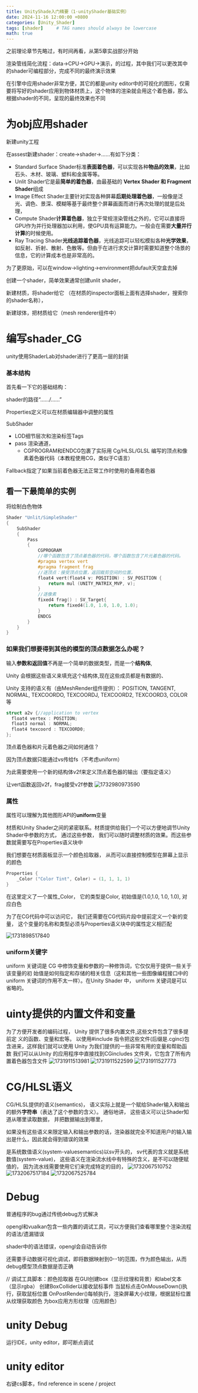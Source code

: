 ```yaml
---
title: UnityShade入门精要（1·unityShader基础实例）
date: 2024-11-16 12:00:00 +0800
categories: [Unity_Shader]
tags: [shader]     # TAG names should always be lowercase
math: true
---
```

之前理论章节先略过，有时间再看，从第5章实战部分开始

渲染管线简化流程：data->CPU->GPU->演示，的过程，其中我们可以更改其中的shader可编程部分，完成不同的最终演示效果

在引擎中应用shader非常方便，其它的都是unity editor中的可视化的图形，仅需要将写好的shader应用到物体材质上，这个物体的渲染就会用这个着色器，那么根据shader的不同，呈现的最终效果也不同

# 为obj应用shader

新建unity工程

在assest新建shader：create->shader->……有如下分类：

* Standard Surface Shader标准**表面着色器**，可以实现各种**物品的效果**，比如石头、木材、玻璃、塑料和金属等等。
* Unlit Shader它是最**简单的着色器**，由最基础的 **Vertex Shader 和 Fragment Shader**组成
* Image Effect Shader主要针对实现各种屏幕**后期处理着色器**，一般像是泛光、调色、景深、模糊等基于最终整个屏幕画面而进行再次处理的就是后处理，
* Compute Shader**计算着色器**，独立于常规渲染管线之外的，它可以直接将GPU作为并行处理器加以利用，使GPU具有运算能力。一般会在需要**大量并行计算**的时候使用。
* Ray Tracing Shader**光线追踪着色器**，光线追踪可以轻松模拟各种**光学效果**，如反射、折射、散射、色散等。但由于在进行求交计算时需要知道整个场景的信息，它的计算成本也是非常高的。

为了更原始，可以在window->lighting->environment把dufault天空盒去掉

创建一个shader，简单效果通常创建unlit shader，

新建材质，将shader给它 （在材质的inspector面板上面有选择shader，搜索你的shader名称），

新建球体，把材质给它（mesh renderer组件中）

# 编写shader_CG

unity使用ShaderLab对shader进行了更高一层的封装

### 基本结构

首先看一下它的基础结构：

shader的路径“……/……”

Properties定义可以在材质编辑器中调整的属性

SubShader

* LOD细节层次和渲染标签Tags
* pass 渲染通道，
  * CGPROGRAM和ENDCG包裹了实际用 Cg/HLSL/GLSL 编写的顶点和像素着色器代码（本教程使用CG，类似于C语言）

Fallback指定了如果当前着色器无法正常工作时使用的备用着色器

## 看一下最简单的实例

将绘制白色物体

```c++
Shader "Unlit/SimpleShader"
{
    SubShader
    {
        Pass
        {
            CGPROGRAM
            //哪个函数包含了顶点着色器的代码，哪个函数包含了片元着色器的代码。
            #pragma vertex vert
            #pragma fragment frag
            //逐顶点：接受顶点位置，返回裁剪空间的位置，
            float4 vert(float4 v: POSITION) : SV_POSITION {
                return mul (UNITY_MATRIX_MVP, v);
            }
            //逐像素
            fixed4 frag() : SV_Target{
                return fixed4(1.0, 1.0, 1.0, 1.0); 
            }
            ENDCG
        }
    }
}
```

### 如果我们想要得到其他的模型的顶点数据怎么办呢？

输入**参数和返回值**不再是一个简单的数据类型，而是一个**结构体**,

Unity 会根据这些语义来填充这个结构体,现在这些成员都是有数据的、

Unity 支持的语义有（由MeshRender组件提供）： POSITION, TANGENT, NORMAL, TEXCOORDO, TEXCOORDJ, TEXCOORD2, TEXCOORD3, COLOR 等

```c++
struct a2v {//application to vertex
  float4 vertex : POSITION;
  float3 normal : NORMAL;
  float4 texcoord : TEXCOORD0;
};
```

顶点着色器和片元着色器之间如何通信？

因为顶点数据只能通过vs传给fs（不考虑uniform）

为此需要使用一个新的结构体v2f来定义顶点着色器的输出（要指定语义）

让vert函数返回v2f，frag接受v2f参数
![1732980973590](/assets/img/blog/unityshader/球体.png)

### 属性

属性可以理解为其他图形API的**uniform**变量

材质和Unity Shader之间的紧密联系。材质提供给我们一个可以方便地调节Unity Shader中参数的方式， 通过这些参数， 我们可以随时调整材质的效果。而这些参数就需要写在Properties语义块中

我们想要在材质面板显示一个颜色拾取器， 从而可以直接控制模型在屏幕上显示的颜色

```c++
Properties {
    _Color ("Color Tint", Color) = (1, 1, 1, 1)
}
```

在这里定义了一个属性_Color， 它的类型是Color, 初始值是(1.0,1.0, 1.0, 1.0), 对应白色

为了在CG代码中可以访问它， 我们还需要在CG代码片段中提前定义一个新的变量， 这个变量的名称和类型必须与Properties语义块中的属性定义相匹配

![1731898517840](/assets/img/blog/unityshader/Shaderlab属性类型和CG变量类型.png)

### uniform关键字

uniform 关键词是 CG 中修饰变量和参数的一种修饰词，它仅仅用于提供一些关于该变量的初
始值是如何指定和存储的相关信息（这和其他一些图像编程接口中的 uniform 关键词的作用不太一样）。在Unity Shader 中， uniform 关键词是可以省略的。

# uinty提供的内置文件和变量

为了方便开发者的编码过程， Unity 提供了很多内置文件,这些文件包含了很多提前定
义的函数、变量和宏等。
以使用#include 指令把这些文件(后缀是.cginc)包含进来，这样我们就可以使用 Unity 为我们提供的一些非常有用的变量和帮助函数
我们可以从Unity 的应用程序中直接找到CGincludes 文件夹，它包含了所有内置着色器包含文件
![1731911513981](/assets/img/blog/unityshader/常用包含文件.png)
![1731911522599](/assets/img/blog/unityshader/UnityCG.cginc中一些常用的结构体.png)
![1731911527773](/assets/img/blog/unityshader/UnityCG.cginc中一些常用的帮助函数.png)

# CG/HLSL语义

CG/HLSL提供的语义(semantics)， 语义实际上就是一个赋给Shader输入和输出的额外**字符串**（表达了这个参数的含义）。 通俗地讲， 这些语义可以让Shader知道从哪里读取数据， 并把数据输出到哪里，

如果没有这些语义来限定输入和输出参数的话，渲染器就完全不知道用户的输入输出是什么，因此就会得到错误的效果

是系统数值语义(system-valuesemantics)以sv开头的， sv代表的含义就是系统数值(system-value)， 这些语义在渲染流水线中有特殊的含义，是不可以随便赋值的， 因为流水线需要使用它们来完成特定的目的，
![1732067510752](/assets/img/blog/unityshader/从应用阶段传递模型数据给顶点着色器时Unity支持的常用语义.png)
![1732067517184](/assets/img/blog/unityshader/从顶点着色器传递数据给片元着色器时Unity使用的常用语义.png)
![1732067525784](/assets/img/blog/unityshader/片元着色器输出时Unity支持的常用语义.png)

# Debug

普通程序的bug通过传统debug方式解决

opengl和vualkan包含一些内置的调试工具，可以方便我们查看哪里整个渲染流程的语法/遗漏错误

shader中的语法错误，opengl会自动告诉你

还需要手动数据可视化调试，即将数据映射到0--1的范围，作为颜色输出，从而debug模型顶点数据是否正确

//
调试工具脚本：颜色拾取器
在GUI创建box（显示纹理和背景）和label文本（显示rgba）
创建BoxCollider以接收鼠标事件
当鼠标点击OnMouseDown()执行，获取鼠标位置
OnPostRender()每帧执行，渲染屏幕大小纹理，根据鼠标位置从纹理获取颜色
为box应用方形纹理（应用颜色）

# unity Debug

运行IDE，unity editor，即可断点调试

# unity editor

右键cs脚本，find reference in scene / project
